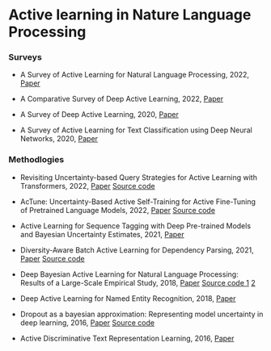# Active learning in Nature Language Processing

### Surveys

- A Survey of Active Learning for Natural Language Processing, 2022, [Paper](https://arxiv.org/abs/2210.10109)

- A Comparative Survey of Deep Active Learning, 2022, [Paper](https://arxiv.org/pdf/2203.13450.pdf)

- A Survey of Deep Active Learning, 2020, [Paper](https://arxiv.org/abs/2009.00236)

- A Survey of Active Learning for Text Classification using Deep Neural Networks, 2020, [Paper](https://arxiv.org/abs/2008.07267)


### Methodlogies

- Revisiting Uncertainty-based Query Strategies for
Active Learning with Transformers, 2022, [Paper](https://arxiv.org/pdf/2107.05687.pdf) [Source code](https://github.com/webis-de/acl22-revisiting-uncertainty-based-query-strategies-for-active-learning-with-transformers)

- AcTune: Uncertainty-Based Active Self-Training for Active Fine-Tuning of Pretrained Language Models, 2022, [Paper](https://aclanthology.org/2022.naacl-main.102/) [Source code](https://github.com/yueyu1030/actune)

- Active Learning for Sequence Tagging with Deep Pre-trained Models and Bayesian Uncertainty Estimates, 2021, [Paper](https://aclanthology.org/2021.eacl-main.145/)

- Diversity-Aware Batch Active Learning for Dependency Parsing, 2021, [Paper](https://arxiv.org/pdf/2104.13936.pdf) [Source code](https://github.com/tzshi/dpp-al-parsing-naacl21)

- Deep Bayesian Active Learning for Natural Language Processing:
Results of a Large-Scale Empirical Study, 2018, [Paper](https://aclanthology.org/D18-1318.pdf) [Source code 1](https://github.com/asiddhant/Active-NLP) [2](https://github.com/AngusMonroe/Active-NER)

- Deep Active Learning for Named Entity Recognition, 2018, [Paper](https://aclanthology.org/W17-2630.pdf)

- Dropout as a bayesian approximation: Representing model uncertainty in deep learning, 2016, [Paper](https://arxiv.org/abs/1506.02142) [Source code](https://github.com/yaringal/DropoutUncertaintyExps)

- Active Discriminative Text Representation Learning, 2016, [Paper](https://arxiv.org/pdf/1606.04212.pdf)


